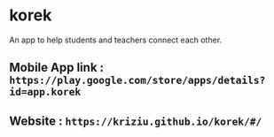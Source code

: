 # korek
An app to help students and teachers connect each other.
## Mobile App link : `https://play.google.com/store/apps/details?id=app.korek`
## Website : `https://kriziu.github.io/korek/#/`
